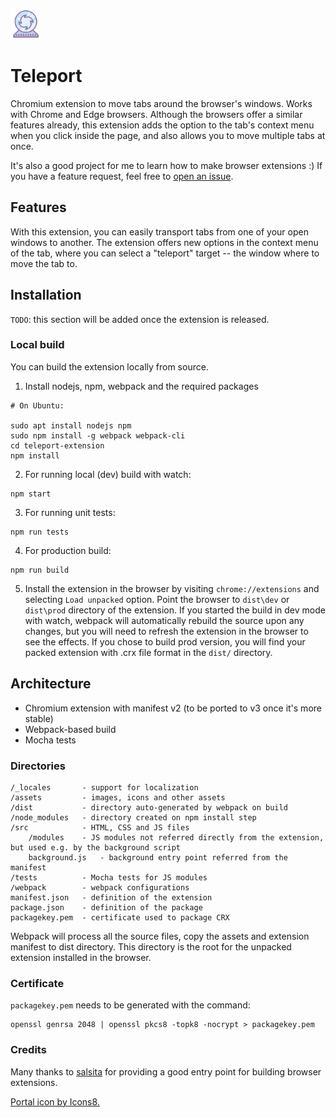 ![icon](/assets/teleport48x48.png)

# Teleport
Chromium extension to move tabs around the browser's windows. Works with Chrome and Edge browsers. Although the browsers offer a similar features already, this extension adds the option to the tab's context menu when you click inside the page, and also allows you to move multiple tabs at once. 

It's also a good project for me to learn how to make browser extensions :) If you have a feature request, feel free to [open an issue](https://github.com/vajsm/teleport-extension/issues).

## Features
With this extension, you can easily transport tabs from one of your open windows to another. The extension offers new options in the context menu of the tab, where you can select a "teleport" target -- the window where to move the tab to.

## Installation
`TODO`: this section will be added once the extension is released. 

### Local build
You can build the extension locally from source. 

1. Install nodejs, npm, webpack and the required packages
```
# On Ubuntu:

sudo apt install nodejs npm 
sudo npm install -g webpack webpack-cli
cd teleport-extension
npm install
```
2. For running local (dev) build with watch:
```
npm start
```
3. For running unit tests:
```
npm run tests
```
4. For production build:
```
npm run build
```
5. Install the extension in the browser by visiting `chrome://extensions` and selecting `Load unpacked` option. Point the browser to `dist\dev` or `dist\prod` directory of the extension. If you started the build in dev mode with watch, webpack will automatically rebuild the source upon any changes, but you will need to refresh the extension in the browser to see the effects. If you chose to build prod version, you will find your packed extension with .crx file format in the `dist/` directory.

## Architecture
* Chromium extension with manifest v2 (to be ported to v3 once it's more stable)
* Webpack-based build
* Mocha tests

### Directories
```
/_locales       - support for localization
/assets         - images, icons and other assets
/dist           - directory auto-generated by webpack on build
/node_modules   - directory created on npm install step
/src            - HTML, CSS and JS files
    /modules    - JS modules not referred directly from the extension, but used e.g. by the background script
    background.js   - background entry point referred from the manifest
/tests          - Mocha tests for JS modules
/webpack        - webpack configurations
manifest.json   - definition of the extension
package.json    - definition of the package
packagekey.pem  - certificate used to package CRX

```
Webpack will process all the source files, copy the assets and extension manifest to dist directory. This directory is the root for the unpacked extension installed in the browser.

### Certificate
`packagekey.pem` needs to be generated with the command:
```
openssl genrsa 2048 | openssl pkcs8 -topk8 -nocrypt > packagekey.pem
```

### Credits
Many thanks to [salsita](https://github.com/salsita/chrome-extension-skeleton) for providing a good entry point for building browser extensions.

[Portal icon by Icons8.](https://icons8.com/icon/Z6mGeoFxQMQY/portal)